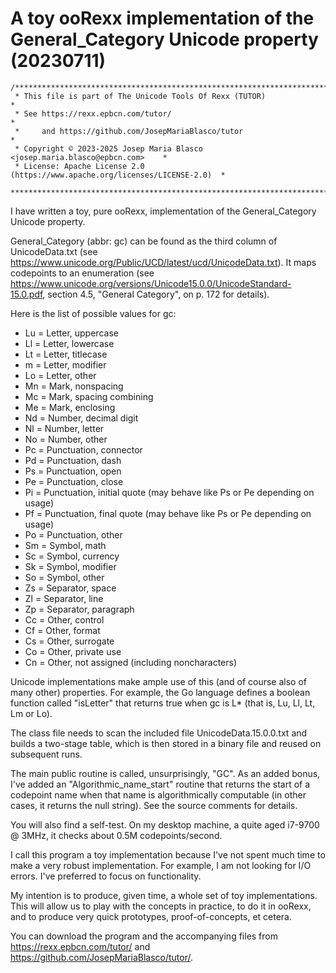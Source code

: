 # A toy ooRexx implementation of the General_Category Unicode property (20230711)

```
/******************************************************************************
 * This file is part of The Unicode Tools Of Rexx (TUTOR)                     *
 * See https://rexx.epbcn.com/tutor/                                          *
 *     and https://github.com/JosepMariaBlasco/tutor                          *
 * Copyright © 2023-2025 Josep Maria Blasco <josep.maria.blasco@epbcn.com>    *
 * License: Apache License 2.0 (https://www.apache.org/licenses/LICENSE-2.0)  *
 ******************************************************************************/
```

I have written a toy, pure ooRexx, implementation of the General_Category Unicode property.

General_Category (abbr: gc) can be found as the third column of UnicodeData.txt
(see https://www.unicode.org/Public/UCD/latest/ucd/UnicodeData.txt).
It maps codepoints to an enumeration (see https://www.unicode.org/versions/Unicode15.0.0/UnicodeStandard-15.0.pdf, section 4.5, "General Category", on p. 172 for details).

Here is the list of possible values for gc:

* Lu = Letter, uppercase
* Ll = Letter, lowercase
* Lt = Letter, titlecase
* m = Letter, modifier
* Lo = Letter, other
* Mn = Mark, nonspacing
* Mc = Mark, spacing combining
* Me = Mark, enclosing
* Nd = Number, decimal digit
* Nl = Number, letter
* No = Number, other
* Pc = Punctuation, connector
* Pd = Punctuation, dash
* Ps = Punctuation, open
* Pe = Punctuation, close
* Pi = Punctuation, initial quote (may behave like Ps or Pe depending on usage)
* Pf = Punctuation, final quote (may behave like Ps or Pe depending on usage)
* Po = Punctuation, other
* Sm = Symbol, math
* Sc = Symbol, currency
* Sk = Symbol, modifier
* So = Symbol, other
* Zs = Separator, space
* Zl = Separator, line
* Zp = Separator, paragraph
* Cc = Other, control
* Cf = Other, format
* Cs = Other, surrogate
* Co = Other, private use
* Cn = Other, not assigned (including noncharacters)

Unicode implementations make ample use of this (and of course also of many other) properties.
For example, the Go language defines a boolean function called "isLetter" that returns true when gc is L* (that is, Lu, Ll, Lt, Lm or Lo).

The class file needs to scan the included file UnicodeData.15.0.0.txt and builds a two-stage table, which is then stored in a binary file and reused on subsequent runs.

The main public routine is called, unsurprisingly, "GC". As an added bonus, I've added an "Algorithmic_name_start" routine that returns
the start of a codepoint name when that name is algorithmically computable (in other cases, it returns the null string). See the source comments for details.

You will also find a self-test. On my desktop machine, a quite aged i7-9700 @ 3MHz, it checks about 0.5M codepoints/second.

I call this program a toy implementation because I've not spent much time to make a very robust implementation. For example, I am not looking for I/O errors. I've preferred to focus on functionality.

My intention is to produce, given time, a whole set of toy implementations.
This will allow us to play with the concepts in practice, to do it in ooRexx, and to produce very quick prototypes, proof-of-concepts, et cetera.

You can download the program and the accompanying files from https://rexx.epbcn.com/tutor/ and https://github.com/JosepMariaBlasco/tutor/.
